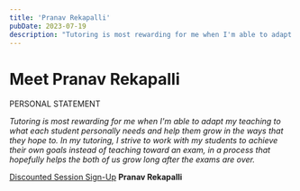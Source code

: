 ```yaml
---
title: 'Pranav Rekapalli'
pubDate: 2023-07-19
description: "Tutoring is most rewarding for me when I'm able to adapt my teaching to what each student personally needs and help them grow in the ways that they hope to."
---
```


# Meet Pranav Rekapalli

PERSONAL STATEMENT

_Tutoring is most rewarding for me when I'm able to adapt my teaching to what each student personally needs and help them grow in the ways that they hope to. In my tutoring, I strive to work with my students to achieve their own goals instead of teaching toward an exam, in a process that hopefully helps the both of us grow long after the exams are over._

[Discounted Session Sign-Up](/purchase-discounted-session/)
**Pranav Rekapalli**
